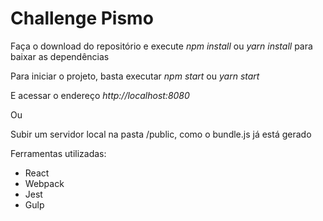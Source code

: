 <h1>Challenge Pismo</h1>

<p>Faça o download do repositório e execute <em>npm install</em> ou <em>yarn install</em> para baixar as dependências</p>

<p>Para iniciar o projeto, basta executar <em>npm start</em> ou <em>yarn start</em></p>

<p>E acessar o endereço <em>http://localhost:8080</em></p>

<p>Ou</p>

<p>Subir um servidor local na pasta /public, como o bundle.js já está gerado </p>

<p>Ferramentas utilizadas:</p>
<ul>
    <li>React</li>
    <li>Webpack</li>
    <li>Jest</li>
    <li>Gulp</li>
</ul>
